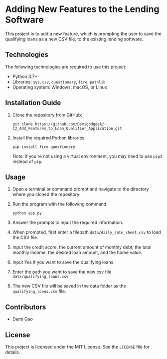 # Adding New Features to the Lending Software

This project is to add a new feature, which is prompting the user to save the qualifying loans as a new CSV file, to the existing lending software.

## Technologies

The following technologies are required to use this project:

- Python 3.7+
- Libraries: `sys`, `csv`, `questionary`, `fire`, `pathlib`
- Operating system: Windows, macOS, or Linux

## Installation Guide

1. Clone the repository from GitHub:

    ```
    git clone https://github.com/Demigodgeek/-C2_Add_Features_to_Loan_Qualifier_Application.git
    ```

2. Install the required Python libraries:

    ```
    pip install fire questionary
    ```

    Note: if you're not using a virtual environment, you may need to use `pip3` instead of `pip`.

## Usage

1. Open a terminal or command prompt and navigate to the directory where you cloned the repository.

2. Run the program with the following command:

    ```
    python app.py
    ```

3. Answer the prompts to input the required information.

4. When prompted, first enter a filepath `data/daily_rate_sheet.csv` to load the CSV file.

5. Input the credit score, the current amount of monthly debt, the tatal monthly income, the desired loan amount, and the home value.

6. Input Yes if you want to save the qualifying loans.

7. Enter the path you want to save the new csv file `data/qualifying_loans.csv`

5. The new CSV file will be saved in the data folder as the `qualifying_loans.csv` file.

## Contributors

- Demi Gao

## License

This project is licensed under the MIT License. See the `LICENSE` file for details.
